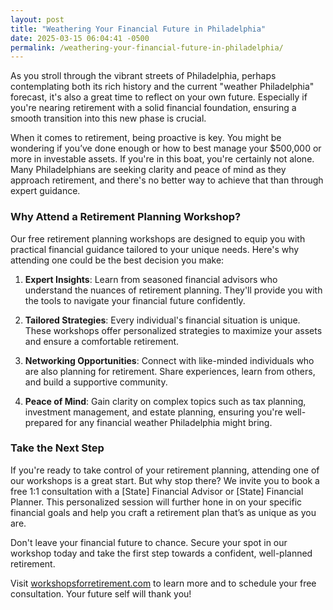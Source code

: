 ```yaml
---
layout: post
title: "Weathering Your Financial Future in Philadelphia"
date: 2025-03-15 06:04:41 -0500
permalink: /weathering-your-financial-future-in-philadelphia/
---
```



As you stroll through the vibrant streets of Philadelphia, perhaps contemplating both its rich history and the current "weather Philadelphia" forecast, it's also a great time to reflect on your own future. Especially if you're nearing retirement with a solid financial foundation, ensuring a smooth transition into this new phase is crucial. 

When it comes to retirement, being proactive is key. You might be wondering if you’ve done enough or how to best manage your $500,000 or more in investable assets. If you're in this boat, you're certainly not alone. Many Philadelphians are seeking clarity and peace of mind as they approach retirement, and there's no better way to achieve that than through expert guidance.

### Why Attend a Retirement Planning Workshop?

Our free retirement planning workshops are designed to equip you with practical financial guidance tailored to your unique needs. Here's why attending one could be the best decision you make:

1. **Expert Insights**: Learn from seasoned financial advisors who understand the nuances of retirement planning. They'll provide you with the tools to navigate your financial future confidently.
   
2. **Tailored Strategies**: Every individual's financial situation is unique. These workshops offer personalized strategies to maximize your assets and ensure a comfortable retirement.

3. **Networking Opportunities**: Connect with like-minded individuals who are also planning for retirement. Share experiences, learn from others, and build a supportive community.

4. **Peace of Mind**: Gain clarity on complex topics such as tax planning, investment management, and estate planning, ensuring you're well-prepared for any financial weather Philadelphia might bring.

### Take the Next Step

If you're ready to take control of your retirement planning, attending one of our workshops is a great start. But why stop there? We invite you to book a free 1:1 consultation with a [State] Financial Advisor or [State] Financial Planner. This personalized session will further hone in on your specific financial goals and help you craft a retirement plan that’s as unique as you are.

Don't leave your financial future to chance. Secure your spot in our workshop today and take the first step towards a confident, well-planned retirement. 

Visit [workshopsforretirement.com](https://workshopsforretirement.com) to learn more and to schedule your free consultation. Your future self will thank you!